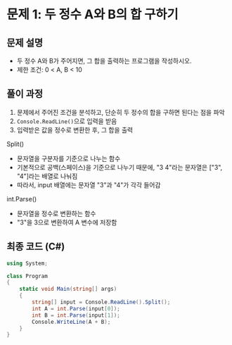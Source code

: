 # 문제 1: 두 정수 A와 B의 합 구하기

## 문제 설명
- 두 정수 A와 B가 주어지면, 그 합을 출력하는 프로그램을 작성하시오.
- 제한 조건: 0 < A, B < 10

## 풀이 과정
1. 문제에서 주어진 조건을 분석하고, 단순히 두 정수의 합을 구하면 된다는 점을 파악
2. `Console.ReadLine()`으로 입력을 받음
3. 입력받은 값을 정수로 변환한 후, 그 합을 출력

Split()
- 문자열을 구분자를 기준으로 나누는 함수
- 기본적으로 공백(스페이스)을 기준으로 나누기 때문에, "3 4"라는 문자열은 ["3", "4"]라는 배열로 나눠짐
- 따라서, input 배열에는 문자열 "3"과 "4"가 각각 들어감

int.Parse()
- 문자열을 정수로 변환하는 함수
- "3"을 3으로 변환하여 A 변수에 저장함

## 최종 코드 (C#)
```csharp
using System;

class Program
{
    static void Main(string[] args)
    {
        string[] input = Console.ReadLine().Split();
        int A = int.Parse(input[0]);
        int B = int.Parse(input[1]);
        Console.WriteLine(A + B);
    }
}
